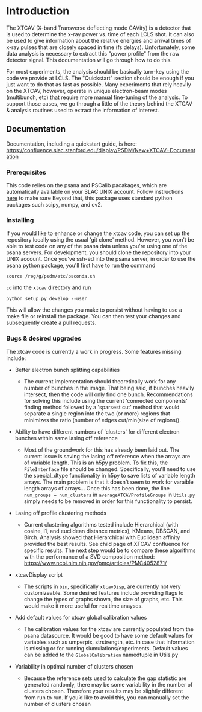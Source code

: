 # Introduction

The XTCAV (X-band Transverse deflecting mode CAVity) is a detector that is used to determine the x-ray power vs. time of each LCLS shot. It can also be used to give information about the relative energies and arrival times of x-ray pulses that are closely spaced in time (fs delays). Unfortunately, some data analysis is necessary to extract this "power profile" from the raw detector signal. This documentation will go through how to do this.

For most experiments, the analysis should be basically turn-key using the code we provide at LCLS. The "Quickstart" section should be enough if you just want to do that as fast as possible. Many experiments that rely heavily on the XTCAV, however, operate in unique electron-beam modes (multibunch, etc) that require more manual fine-tuning of the analysis. To support those cases, we go through a little of the theory behind the XTCAV & analysis routines used to extract the information of interest.

## Documentation

Documentation, including a quickstart guide, is here:
https://confluence.slac.stanford.edu/display/PSDM/New+XTCAV+Documentation

### Prerequisites

This code relies on the psana and PSCalib pacakages, which are automatically available on your SLAC UNIX account. Follow instructions [here](https://confluence.slac.stanford.edu/display/PSDM/psana+python+Setup) to make sure Beyond that, this package uses standard python packages such scipy, numpy, and cv2.


### Installing

If you would like to enhance or change the xtcav code, you can set up the repository locally using the usual 'git clone' method. However, you won't be able to test code on any of the psana data unless you're using one of the psana servers. For development, you should clone the repository into your UNIX account. Once you've ssh-ed into the psana server, in order to use the psana python package, you'll first have to run the command

```
source /reg/g/psdm/etc/psconda.sh
```
`cd` into the `xtcav` directory and run
```
python setup.py develop --user
```

This will allow the changes you make to persist without having to use a make file or reinstall the package. You can then test your changes and subsequently create a pull requests.

### Bugs & desired upgrades

The xtcav code is currently a work in progress. Some features missing include:

* Better electron bunch splitting capabilities
    * The current implementation should theoretically work for any number of bunches in the image. That being said, if bunches heavily intersect, then the code will only find one bunch. Recommendations for solving this include using the current 'connected components' finding method followed by a 'sparsest cut' method that would separate a single region into the two (or more) regions that minimizes the ratio (number of edges cut/min(size of regions)).

* Ability to have different numbers of 'clusters' for different electron bunches within same lasing off reference
    * Most of the groundwork for this has already been laid out. The current issue is saving the lasing off reference when the arrays are of variable length. This is an h5py problem. To fix this, the `FileInterface` file should be changed. Specifically, you'll need to use the special_dtype functionality in h5py to save lists of variable length arrays. The main problem is that it doesn't seem to work for varaible length arrays of arrays...
    Once this has been done, the line `num_groups = num_clusters` in `averageXTCAVProfileGroups` in `Utils.py` simply needs to be removed in order for this functionality to persist. 

* Lasing off profile clustering methods
    * Current clustering algorithms tested include Hierarchical (with cosine, l1, and euclidean distance metrics), KMeans, DBSCAN, and Birch. Analysis showed that Hierarchical with Euclidean affinity provided the best results. See child page of XTCAV confluence for specific results. The next step would be to compare these algorithms with the performance of a SVD composition method: <https://www.ncbi.nlm.nih.gov/pmc/articles/PMC4052871/>

* xtcavDisplay script
    * The scripts in `bin`, specifically `xtcavDisp`, are currently not very customizeable. Some desired features include providing flags to change the types of graphs shown, the size of graphs, etc. This would make it more useful for realtime anayses. 

* Add default values for xtcav global calibration values
    * The calibration values for the xtcav are currently populated from the psana datasource. It would be good to have some default values for variables such as umperpix, strstrength, etc. in case that information is missing or for running siumulations/experiments. Default values can be added to the `GlobalCalibration` namedtuple in Utils.py

* Variability in optimal number of clusters chosen
    * Because the reference sets used to calculate the gap statistic are generated randomly, there may be some variability in the number of clusters chosen. Therefore your results may be slightly different from run to run. If you’d like to avoid this, you can manually set the number of clusters chosen

